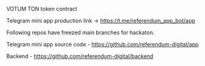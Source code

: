 VOTUM TON token contract

  
Telegram mini app production link -> https://t.me/referendum_app_bot/app

Following repos have freezed main branches for hackaton.

Telegram mini app source code - https://github.com/referendum-digital/app  

Backend - https://github.com/referendum-digital/backend
